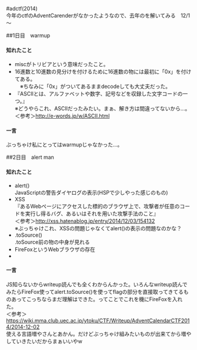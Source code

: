 #adctf(2014)  
今年のctfのAdventCarenderがなかったようなので、去年のを解いてみる　12/1～

##1日目　warmup
#### 知れたこと  
* miscがトリビアという意味だったこと。  
* 16進数と10進数の見分けを付けるために16進数の物には最初に「0x」を付けてある。  
　※ちなみに「0x」がついてあるままdecodeしても大丈夫だった。  
* 『ASCIIとは、アルファベットや数字、記号などを収録した文字コードの一つ。』  
※どうやらこれ、ASCIIだったみたい。まぁ、解き方は間違ってないから…。＜参考＞<http://e-words.jp/w/ASCII.html>  

#### 一言   
ぶっちゃけ私にとってはwarmupじゃなかった…。

##2日目　alert man
#### 知れたこと
* alert()  
JavaScriptの警告ダイヤログの表示(HSPで少しやった感じのもの)
* XSS  
『あるWebページにアクセスした標的のブラウザ上で、攻撃者が任意のコードを実行し得るバグ、あるいはそれを用いた攻撃手法のこと』  
＜参考＞<http://xss.hatenablog.jp/entry/2014/12/03/154132>  
※ぶっちゃけこれ、XSSの問題じゃなくてalert()の表示の問題なのかな？  
* .toSource()  
.toSource前の物の中身が見れる  
* FireFoxというWebブラウザの存在
* 

#### 一言
JS知らないからwriteup読んでも全くわからんかった。いろんなwriteup読んでみたらFireFox使ってalert.toSource()を使ってflagの部分を直接取ってきてるものあってこっちならまだ理解はできた。ってことでこれを機にFireFoxを入れた。  
＜参考＞<https://wiki.mma.club.uec.ac.jp/ytoku/CTF/Writeup/AdventCalendarCTF2014/2014-12-02>  
使える言語増やさんとあかん。だけどぶっちゃけ組みたいものが出来てから増やしていきたいだからまぁいいやw
